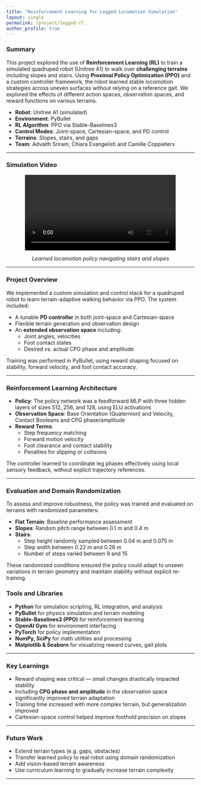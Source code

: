 ```yaml
---
title: "Reinforcement Learning for Legged Locomotion Simulation"
layout: single
permalink: /project/legged-rl
author_profile: true
---
```


### Summary

This project explored the use of **Reinforcement Learning (RL)** to train a simulated quadruped robot (Unitree A1) to walk over **challenging terrains** including slopes and stairs. Using **Proximal Policy Optimization (PPO)** and a custom controller framework, the robot learned stable locomotion strategies across uneven surfaces without relying on a reference gait. We explored the effects of different action spaces, observation spaces, and reward functions on various terrains.

- **Robot**: Unitree A1 (simulated)
- **Environment**: PyBullet
- **RL Algorithm**: PPO via Stable-Baselines3
- **Control Modes**: Joint-space, Cartesian-space, and PD control
- **Terrains**: Slopes, stairs, and gaps
- **Team**: Advaith Sriram, Chiara Evangelisti and Camille Coppieters

---

### Simulation Video

<div style="text-align: center;">
  <video controls width="80%">
    <source src="/assets/videos/lr_stair_slope_environment.mp4" type="video/mp4">
    Your browser does not support the video tag.
  </video>
  <p><em>Learned locomotion policy navigating stairs and slopes</em></p>
</div>

---

### Project Overview

We implemented a custom simulation and control stack for a quadruped robot to learn terrain-adaptive walking behavior via PPO. The system included:
- A tunable **PD controller** in both joint-space and Cartesian-space
- Flexible terrain generation and observation design
- An **extended observation space** including:
  - Joint angles, velocities
  - Foot contact states
  - Desired vs. actual CPG phase and amplitude

Training was performed in PyBullet, using reward shaping focused on stability, forward velocity, and foot contact accuracy.

---

### Reinforcement Learning Architecture

- **Policy**: The policy network was a feedforward MLP with three hidden layers of sizes 512, 256, and 128, using ELU activations
- **Observation Space**: Base Orientation (Quaternion) and Velocity, Contact Booleans and CPG phase/amplitude
- **Reward Terms**:
  - Step frequency matching
  - Forward motion velocity
  - Foot clearance and contact stability
  - Penalties for slipping or collisions

The controller learned to coordinate leg phases effectively using local sensory feedback, without explicit trajectory references.

---

### Evaluation and Domain Randomization

To assess and improve robustness, the policy was trained and evaluated on terrains with randomized parameters:
- **Flat Terrain**: Baseline performance assessment
- **Slopes**: Random pitch range between 0.1 m and 0.4 m
- **Stairs**:
    - Step height randomly sampled between 0.04 m and 0.075 m
    - Step width between 0.22 m and 0.28 m
    - Number of steps varied between 9 and 15

These randomized conditions ensured the policy could adapt to unseen variations in terrain geometry and maintain stability without explicit re-training.


### Tools and Libraries

- **Python** for simulation scripting, RL integration, and analysis  
- **PyBullet** for physics simulation and terrain modeling  
- **Stable-Baselines3 (PPO)** for reinforcement learning  
- **OpenAI Gym** for environment interfacing  
- **PyTorch** for policy implementation  
- **NumPy, SciPy** for math utilities and processing  
- **Matplotlib & Seaborn** for visualizing reward curves, gait plots  

---

### Key Learnings

- Reward shaping was critical — small changes drastically impacted stability
- Including **CPG phase and amplitude** in the observation space significantly improved terrain adaptation
- Training time increased with more complex terrain, but generalization improved
- Cartesian-space control helped improve foothold precision on slopes

---

### Future Work

- Extend terrain types (e.g. gaps, obstacles)
- Transfer learned policy to real robot using domain randomization
- Add vision-based terrain awareness
- Use curriculum learning to gradually increase terrain complexity

---

<!-- ### 📄 Full Report

You can [read the full project report here](/assets/docs/legged_rl_report.pdf)
 -->

